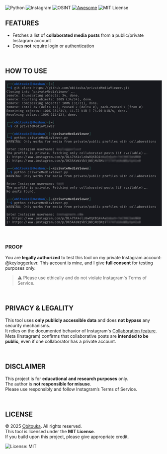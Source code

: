 ![Python](https://img.shields.io/badge/Built_with-Python-blue?logo=python&logoColor=white)
![Instagram](https://img.shields.io/badge/Category-Instagram-pink)
![OSINT](https://img.shields.io/badge/Category-OSINT-orange)
[![Awesome](https://awesome.re/badge-flat.svg)](https://awesome.re)
![MIT License](https://img.shields.io/badge/License-MIT-yellow.svg)

## FEATURES
- Fetches a list of **collaborated media posts** from a public/private Instagram account
- Does **not** require login or authentication

<br>

## HOW TO USE

![Example](./img/sample.jpg)

<br>

### PROOF

You are **legally authorized** to test this tool on my private Instagram account: [@keyloggerluvr](https://www.instagram.com/keyloggerluvr).
This account is mine, and I give **full consent** for testing purposes only.
> ⚠️ Please use ethically and do not violate Instagram's Terms of Service.

<br>

## PRIVACY & LEGALITY

This tool uses **only publicly accessible data** and does **not bypass** any security mechanisms.  
It relies on the documented behavior of Instagram's [Collaboration feature](https://help.instagram.com/3526836317546926).  
Meta (Instagram) confirms that collaborative posts are **intended to be public**, even if one collaborator has a private account.

<br>

## DISCLAIMER

This project is for **educational and research purposes** only.  
The author is **not responsible for misuse**.  
Please use responsibly and follow Instagram’s Terms of Service.

<br>

## LICENSE

© 2025 [Obitouka](https://github.com/obitouka). All rights reserved.  
This tool is licensed under the **MIT License**.  
If you build upon this project, please give appropriate credit.

![License: MIT](https://img.shields.io/badge/License-MIT-yellow.svg)
